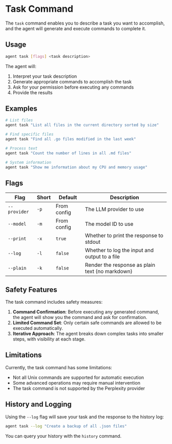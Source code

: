 # Task Command

The `task` command enables you to describe a task you want to accomplish, and the agent will generate and execute commands to complete it.

## Usage

```sh
agent task [flags] <task description>
```

The agent will:
1. Interpret your task description
2. Generate appropriate commands to accomplish the task
3. Ask for your permission before executing any commands
4. Provide the results

## Examples

```sh
# List files
agent task "List all files in the current directory sorted by size"

# Find specific files
agent task "Find all .go files modified in the last week"

# Process text
agent task "Count the number of lines in all .md files"

# System information
agent task "Show me information about my CPU and memory usage"
```

## Flags

| Flag | Short | Default | Description |
|------|-------|---------|-------------|
| `--provider` | `-p` | From config | The LLM provider to use |
| `--model` | `-m` | From config | The model ID to use |
| `--print` | `-x` | `true` | Whether to print the response to stdout |
| `--log` | `-l` | `false` | Whether to log the input and output to a file |
| `--plain` | `-k` | `false` | Render the response as plain text (no markdown) |

## Safety Features

The task command includes safety measures:

1. **Command Confirmation**: Before executing any generated command, the agent will show you the command and ask for confirmation.
2. **Limited Command Set**: Only certain safe commands are allowed to be executed automatically.
3. **Iterative Approach**: The agent breaks down complex tasks into smaller steps, with visibility at each stage.

## Limitations

Currently, the task command has some limitations:

- Not all Unix commands are supported for automatic execution
- Some advanced operations may require manual intervention
- The task command is not supported by the Perplexity provider

## History and Logging

Using the `--log` flag will save your task and the response to the history log:

```sh
agent task --log "Create a backup of all .json files"
```

You can query your history with the `history` command.
